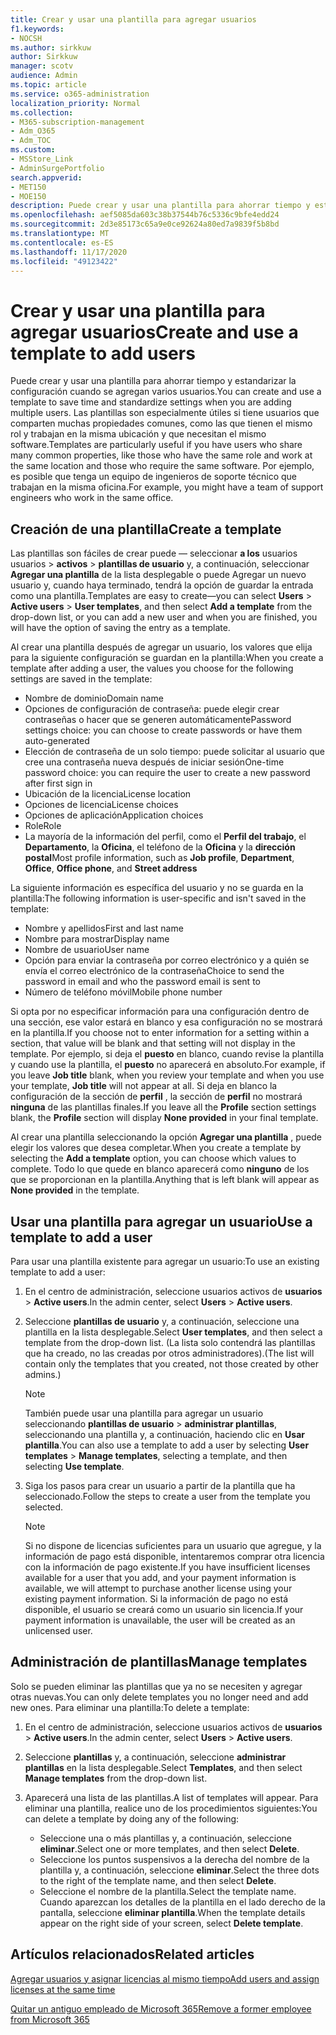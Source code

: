 ```yaml
---
title: Crear y usar una plantilla para agregar usuarios
f1.keywords:
- NOCSH
ms.author: sirkkuw
author: Sirkkuw
manager: scotv
audience: Admin
ms.topic: article
ms.service: o365-administration
localization_priority: Normal
ms.collection:
- M365-subscription-management
- Adm_O365
- Adm_TOC
ms.custom:
- MSStore_Link
- AdminSurgePortfolio
search.appverid:
- MET150
- MOE150
description: Puede crear y usar una plantilla para ahorrar tiempo y estandarizar la configuración cuando se agregan varios usuarios.
ms.openlocfilehash: aef5085da603c38b37544b76c5336c9bfe4edd24
ms.sourcegitcommit: 2d3e85173c65a9e0ce92624a80ed7a9839f5b8bd
ms.translationtype: MT
ms.contentlocale: es-ES
ms.lasthandoff: 11/17/2020
ms.locfileid: "49123422"
---
```

# <a name="create-and-use-a-template-to-add-users"></a><span data-ttu-id="1f0f2-103">Crear y usar una plantilla para agregar usuarios</span><span class="sxs-lookup"><span data-stu-id="1f0f2-103">Create and use a template to add users</span></span>

<span data-ttu-id="1f0f2-104">Puede crear y usar una plantilla para ahorrar tiempo y estandarizar la configuración cuando se agregan varios usuarios.</span><span class="sxs-lookup"><span data-stu-id="1f0f2-104">You can create and use a template to save time and standardize settings when you are adding multiple users.</span></span> <span data-ttu-id="1f0f2-105">Las plantillas son especialmente útiles si tiene usuarios que comparten muchas propiedades comunes, como las que tienen el mismo rol y trabajan en la misma ubicación y que necesitan el mismo software.</span><span class="sxs-lookup"><span data-stu-id="1f0f2-105">Templates are particularly useful if you have users who share many common properties, like those who have the same role and work at the same location and those who require the same software.</span></span> <span data-ttu-id="1f0f2-106">Por ejemplo, es posible que tenga un equipo de ingenieros de soporte técnico que trabajan en la misma oficina.</span><span class="sxs-lookup"><span data-stu-id="1f0f2-106">For example, you might have a team of support engineers who work in the same office.</span></span>  

## <a name="create-a-template"></a><span data-ttu-id="1f0f2-107">Creación de una plantilla</span><span class="sxs-lookup"><span data-stu-id="1f0f2-107">Create a template</span></span>

<span data-ttu-id="1f0f2-108">Las plantillas son fáciles de crear puede &mdash; seleccionar **a los** usuarios usuarios  >  **activos**  >  **plantillas de usuario** y, a continuación, seleccionar **Agregar una plantilla** de la lista desplegable o puede Agregar un nuevo usuario y, cuando haya terminado, tendrá la opción de guardar la entrada como una plantilla.</span><span class="sxs-lookup"><span data-stu-id="1f0f2-108">Templates are easy to create&mdash;you can select **Users** > **Active users** > **User templates**, and then select **Add a template** from the drop-down list, or you can add a new user and when you are finished, you will have the option of saving the entry as a template.</span></span>

<span data-ttu-id="1f0f2-109">Al crear una plantilla después de agregar un usuario, los valores que elija para la siguiente configuración se guardan en la plantilla:</span><span class="sxs-lookup"><span data-stu-id="1f0f2-109">When you create a template after adding a user, the values you choose for the following settings are saved in the template:</span></span>

- <span data-ttu-id="1f0f2-110">Nombre de dominio</span><span class="sxs-lookup"><span data-stu-id="1f0f2-110">Domain name</span></span>
- <span data-ttu-id="1f0f2-111">Opciones de configuración de contraseña: puede elegir crear contraseñas o hacer que se generen automáticamente</span><span class="sxs-lookup"><span data-stu-id="1f0f2-111">Password settings choice: you can choose to create passwords or have them auto-generated</span></span>
- <span data-ttu-id="1f0f2-112">Elección de contraseña de un solo tiempo: puede solicitar al usuario que cree una contraseña nueva después de iniciar sesión</span><span class="sxs-lookup"><span data-stu-id="1f0f2-112">One-time password choice: you can require the user to create a new password after first sign in</span></span>
- <span data-ttu-id="1f0f2-113">Ubicación de la licencia</span><span class="sxs-lookup"><span data-stu-id="1f0f2-113">License location</span></span>
- <span data-ttu-id="1f0f2-114">Opciones de licencia</span><span class="sxs-lookup"><span data-stu-id="1f0f2-114">License choices</span></span>
- <span data-ttu-id="1f0f2-115">Opciones de aplicación</span><span class="sxs-lookup"><span data-stu-id="1f0f2-115">Application choices</span></span>
- <span data-ttu-id="1f0f2-116">Role</span><span class="sxs-lookup"><span data-stu-id="1f0f2-116">Role</span></span>
- <span data-ttu-id="1f0f2-117">La mayoría de la información del perfil, como el **Perfil del trabajo**, el **Departamento**, la **Oficina**, el teléfono de la **Oficina** y la **dirección postal**</span><span class="sxs-lookup"><span data-stu-id="1f0f2-117">Most profile information, such as **Job profile**, **Department**, **Office**, **Office phone**, and **Street address**</span></span> 

<span data-ttu-id="1f0f2-118">La siguiente información es específica del usuario y no se guarda en la plantilla:</span><span class="sxs-lookup"><span data-stu-id="1f0f2-118">The following information is user-specific and isn't saved in the template:</span></span>

- <span data-ttu-id="1f0f2-119">Nombre y apellidos</span><span class="sxs-lookup"><span data-stu-id="1f0f2-119">First and last name</span></span>
- <span data-ttu-id="1f0f2-120">Nombre para mostrar</span><span class="sxs-lookup"><span data-stu-id="1f0f2-120">Display name</span></span>
- <span data-ttu-id="1f0f2-121">Nombre de usuario</span><span class="sxs-lookup"><span data-stu-id="1f0f2-121">User name</span></span>
- <span data-ttu-id="1f0f2-122">Opción para enviar la contraseña por correo electrónico y a quién se envía el correo electrónico de la contraseña</span><span class="sxs-lookup"><span data-stu-id="1f0f2-122">Choice to send the password in email and who the password email is sent to</span></span>
- <span data-ttu-id="1f0f2-123">Número de teléfono móvil</span><span class="sxs-lookup"><span data-stu-id="1f0f2-123">Mobile phone number</span></span>

<span data-ttu-id="1f0f2-124">Si opta por no especificar información para una configuración dentro de una sección, ese valor estará en blanco y esa configuración no se mostrará en la plantilla.</span><span class="sxs-lookup"><span data-stu-id="1f0f2-124">If you choose not to enter information for a setting within a section, that value will be blank and that setting will not display in the template.</span></span> <span data-ttu-id="1f0f2-125">Por ejemplo, si deja el **puesto** en blanco, cuando revise la plantilla y cuando use la plantilla, el **puesto** no aparecerá en absoluto.</span><span class="sxs-lookup"><span data-stu-id="1f0f2-125">For example, if you leave **Job title** blank, when you review your template and when you use your template, **Job title** will not appear at all.</span></span> <span data-ttu-id="1f0f2-126">Si deja en blanco la configuración de la sección de **perfil** , la sección de **perfil** no mostrará **ninguna** de las plantillas finales.</span><span class="sxs-lookup"><span data-stu-id="1f0f2-126">If you leave all the **Profile** section settings blank, the **Profile** section will display **None provided** in your final template.</span></span>

<span data-ttu-id="1f0f2-127">Al crear una plantilla seleccionando la opción **Agregar una plantilla** , puede elegir los valores que desea completar.</span><span class="sxs-lookup"><span data-stu-id="1f0f2-127">When you create a template by selecting the **Add a template** option, you can choose which values to complete.</span></span> <span data-ttu-id="1f0f2-128">Todo lo que quede en blanco aparecerá como **ninguno** de los que se proporcionan en la plantilla.</span><span class="sxs-lookup"><span data-stu-id="1f0f2-128">Anything that is left blank will appear as **None provided** in the template.</span></span>

## <a name="use-a-template-to-add-a-user"></a><span data-ttu-id="1f0f2-129">Usar una plantilla para agregar un usuario</span><span class="sxs-lookup"><span data-stu-id="1f0f2-129">Use a template to add a user</span></span>

<span data-ttu-id="1f0f2-130">Para usar una plantilla existente para agregar un usuario:</span><span class="sxs-lookup"><span data-stu-id="1f0f2-130">To use an existing template to add a user:</span></span>

1. <span data-ttu-id="1f0f2-131">En el centro de administración, seleccione usuarios activos de **usuarios**  >  **Active users**.</span><span class="sxs-lookup"><span data-stu-id="1f0f2-131">In the admin center, select **Users** > **Active users**.</span></span>

2. <span data-ttu-id="1f0f2-132">Seleccione **plantillas de usuario** y, a continuación, seleccione una plantilla en la lista desplegable.</span><span class="sxs-lookup"><span data-stu-id="1f0f2-132">Select **User templates**, and then select a template from the drop-down list.</span></span> <span data-ttu-id="1f0f2-133">(La lista solo contendrá las plantillas que ha creado, no las creadas por otros administradores).</span><span class="sxs-lookup"><span data-stu-id="1f0f2-133">(The list will contain only the templates that you created, not those created by other admins.)</span></span>

   > [!NOTE]
   > <span data-ttu-id="1f0f2-134">También puede usar una plantilla para agregar un usuario seleccionando **plantillas de usuario**  >  **administrar plantillas**, seleccionando una plantilla y, a continuación, haciendo clic en **Usar plantilla**.</span><span class="sxs-lookup"><span data-stu-id="1f0f2-134">You can also use a template to add a user by selecting **User templates** > **Manage templates**, selecting a template, and then selecting **Use template**.</span></span>

3. <span data-ttu-id="1f0f2-135">Siga los pasos para crear un usuario a partir de la plantilla que ha seleccionado.</span><span class="sxs-lookup"><span data-stu-id="1f0f2-135">Follow the steps to create a user from the template you selected.</span></span>

   > [!NOTE]
   > <span data-ttu-id="1f0f2-136">Si no dispone de licencias suficientes para un usuario que agregue, y la información de pago está disponible, intentaremos comprar otra licencia con la información de pago existente.</span><span class="sxs-lookup"><span data-stu-id="1f0f2-136">If you have insufficient licenses available for a user that you add, and your payment information is available, we will attempt to purchase another license using your existing payment information.</span></span> <span data-ttu-id="1f0f2-137">Si la información de pago no está disponible, el usuario se creará como un usuario sin licencia.</span><span class="sxs-lookup"><span data-stu-id="1f0f2-137">If your payment information is unavailable, the user will be created as an unlicensed user.</span></span>

## <a name="manage-templates"></a><span data-ttu-id="1f0f2-138">Administración de plantillas</span><span class="sxs-lookup"><span data-stu-id="1f0f2-138">Manage templates</span></span>

<span data-ttu-id="1f0f2-139">Solo se pueden eliminar las plantillas que ya no se necesiten y agregar otras nuevas.</span><span class="sxs-lookup"><span data-stu-id="1f0f2-139">You can only delete templates you no longer need and add new ones.</span></span> <span data-ttu-id="1f0f2-140">Para eliminar una plantilla:</span><span class="sxs-lookup"><span data-stu-id="1f0f2-140">To delete a template:</span></span>

1. <span data-ttu-id="1f0f2-141">En el centro de administración, seleccione usuarios activos de **usuarios**  >  **Active users**.</span><span class="sxs-lookup"><span data-stu-id="1f0f2-141">In the admin center, select **Users** > **Active users**.</span></span>

2. <span data-ttu-id="1f0f2-142">Seleccione **plantillas** y, a continuación, seleccione **administrar plantillas** en la lista desplegable.</span><span class="sxs-lookup"><span data-stu-id="1f0f2-142">Select **Templates**, and then select **Manage templates** from the drop-down list.</span></span>

3. <span data-ttu-id="1f0f2-143">Aparecerá una lista de las plantillas.</span><span class="sxs-lookup"><span data-stu-id="1f0f2-143">A list of templates will appear.</span></span> <span data-ttu-id="1f0f2-144">Para eliminar una plantilla, realice uno de los procedimientos siguientes:</span><span class="sxs-lookup"><span data-stu-id="1f0f2-144">You can delete a template by doing any of the following:</span></span>
    - <span data-ttu-id="1f0f2-145">Seleccione una o más plantillas y, a continuación, seleccione **eliminar**.</span><span class="sxs-lookup"><span data-stu-id="1f0f2-145">Select one or more templates, and then select **Delete**.</span></span> 
    - <span data-ttu-id="1f0f2-146">Seleccione los puntos suspensivos a la derecha del nombre de la plantilla y, a continuación, seleccione **eliminar**.</span><span class="sxs-lookup"><span data-stu-id="1f0f2-146">Select the three dots to the right of the template name, and then select **Delete**.</span></span>
    - <span data-ttu-id="1f0f2-147">Seleccione el nombre de la plantilla.</span><span class="sxs-lookup"><span data-stu-id="1f0f2-147">Select the template name.</span></span> <span data-ttu-id="1f0f2-148">Cuando aparezcan los detalles de la plantilla en el lado derecho de la pantalla, seleccione **eliminar plantilla**.</span><span class="sxs-lookup"><span data-stu-id="1f0f2-148">When the template details appear on the right side of your screen, select **Delete template**.</span></span>

## <a name="related-articles"></a><span data-ttu-id="1f0f2-149">Artículos relacionados</span><span class="sxs-lookup"><span data-stu-id="1f0f2-149">Related articles</span></span>

[<span data-ttu-id="1f0f2-150">Agregar usuarios y asignar licencias al mismo tiempo</span><span class="sxs-lookup"><span data-stu-id="1f0f2-150">Add users and assign licenses at the same time</span></span>](add-users.md)

[<span data-ttu-id="1f0f2-151">Quitar un antiguo empleado de Microsoft 365</span><span class="sxs-lookup"><span data-stu-id="1f0f2-151">Remove a former employee from Microsoft 365</span></span>](remove-former-employee.md)
  
